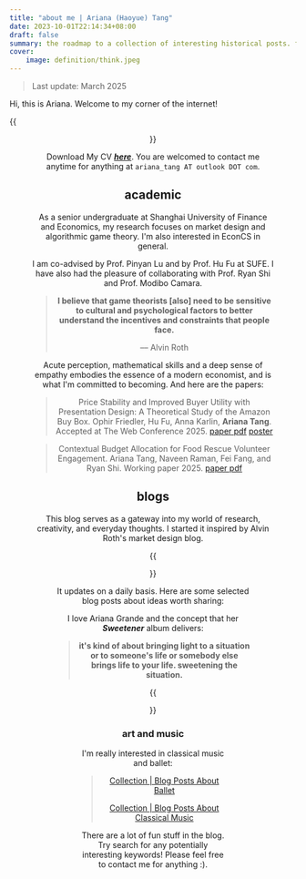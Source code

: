 ```yaml
---
title: "about me | Ariana (Haoyue) Tang"
date: 2023-10-01T22:14:34+08:00
draft: false
summary: the roadmap to a collection of interesting historical posts. freshly updated.
cover:
    image: definition/think.jpeg
---
```


> Last update: March 2025

Hi, this is Ariana. Welcome to my corner of the internet!

{{<figure align="center" src="/bio/profile_photo.jpeg" caption="August, 2023, Stanford. Taken by a Canon EOS M50m2.">}}

Download My CV [***here***](/files/ariana_tang_cv.pdf). You are welcomed to contact me anytime for anything at `ariana_tang AT outlook DOT com`.

## academic

As a senior undergraduate at Shanghai University of Finance and Economics, my research focuses on market design and algorithmic game theory. I'm also interested in EconCS in general.

I am co-advised by Prof. Pinyan Lu and by Prof. Hu Fu at SUFE. I have also had the pleasure of collaborating with Prof. Ryan Shi and Prof. Modibo Camara.

> **I believe that game theorists [also] need to be sensitive to cultural and psychological factors to better understand the incentives and constraints that people face.**
>
> –– Alvin Roth

Acute perception, mathematical skills and a deep sense of empathy embodies the essence of a modern economist, and is what I'm committed to becoming. And here are the papers:

> Price Stability and Improved Buyer Utility with Presentation Design: A Theoretical Study of the Amazon Buy Box. Ophir Friedler, Hu Fu, Anna Karlin, **Ariana Tang**. Accepted at The Web Conference 2025. [paper pdf](/files/Friedler_et_al_PriceStabilityPresentation-WWW.pdf) [poster](/files/bottle_of_bubbles-poster.pdf)

> Contextual Budget Allocation for Food Rescue Volunteer Engagement. Ariana Tang, Naveen Raman, Fei Fang, and Ryan Shi. Working paper 2025. [paper pdf](/files/ContextualBudgetBandit4FoodRescue_Arxiv.pdf)

## blogs

This blog serves as a gateway into my world of research, creativity, and everyday thoughts. I started it inspired by Alvin Roth's market design blog.

{{<figure align="center" src="/tattooed_heart/al_and_chen_and_me.jpeg" caption="A picture of Al and me and Alex Chan, at the SITE session of behavioral econ, it kinda solidified my passion for market design. Pic taken 2023 summer." >}}

It updates on a daily basis. Here are some selected blog posts about ideas worth sharing:

I love Ariana Grande and the concept that her ***Sweetener*** album delivers:

> **it's kind of about bringing light to a situation or to someone's life or somebody else brings life to your life. sweetening the situation.**

{{<figure align="center" src="/tattooed_heart/work_ethic.jpeg" caption="the post about [***my work ethics***](/posts/b_graph/): the more authentic and genuine it is, the better it will work for you">}}

### art and music

I'm really interested in classical music and ballet:

> [Collection | Blog Posts About Ballet](/posts/ballet_posts_collection/)
>
> [Collection | Blog Posts About Classical Music](/posts/updated_classical_music_series/)

There are a lot of fun stuff in the blog. Try search for any potentially interesting keywords! Please feel free to contact me for anything :).
